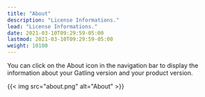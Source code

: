 ```yaml
---
title: "About"
description: "License Informations."
lead: "License Informations."
date: 2021-03-10T09:29:59-05:00
lastmod: 2021-03-10T09:29:59-05:00
weight: 10100
---
```


You can click on the About icon in the navigation bar to display the information about your Gatling version and your product version.

{{< img src="about.png" alt="About" >}}
